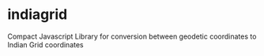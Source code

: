 # indiagrid
Compact Javascript Library for conversion between geodetic coordinates to Indian Grid coordinates
